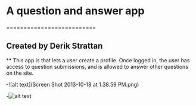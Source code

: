 # A question and answer app
==========================

## Created by Derik Strattan

** This app is that lets a user create a profile. Once logged in, the user has access to question submissions, and is allowed to answer other questions on the site.

-![alt text](Screen Shot 2013-10-18 at 1.38.59 PM.png)

-![alt text](http://images.dailydawdle.com/what-the-f.gif "What the hell cat")
